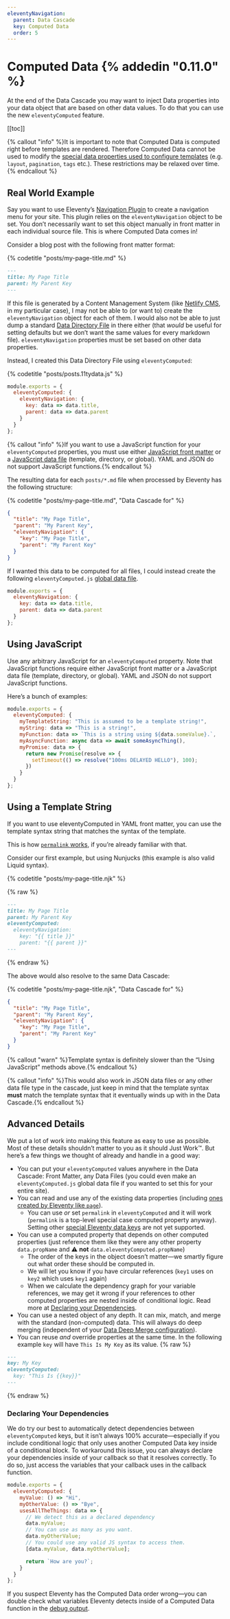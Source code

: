 ```yaml
---
eleventyNavigation:
  parent: Data Cascade
  key: Computed Data
  order: 5
---
```

# Computed Data {% addedin "0.11.0" %}

At the end of the Data Cascade you may want to inject Data properties into your data object that are based on other data values. To do that you can use the new `eleventyComputed` feature.

[[toc]]

{% callout "info" %}It is important to note that Computed Data is computed right before templates are rendered. Therefore Computed Data cannot be used to modify the <a href="/docs/data-configuration/">special data properties used to configure templates</a> (e.g. <code>layout</code>, <code>pagination</code>, <code>tags</code> etc.).<!--  One notable exception here is <code>permalink</code>, which can be set in computed data. --> These restrictions may be relaxed over time.{% endcallout %}

## Real World Example

Say you want to use Eleventy’s [Navigation Plugin](/docs/plugins/navigation/) to create a navigation menu for your site. This plugin relies on the `eleventyNavigation` object to be set. You don’t necessarily want to set this object manually in front matter in each individual source file. This is where Computed Data comes in!

Consider a blog post with the following front matter format:

{% codetitle "posts/my-page-title.md" %}

```markdown
---
title: My Page Title
parent: My Parent Key
---
```

If this file is generated by a Content Management System (like [Netlify CMS](https://www.netlifycms.org/), in my particular case), I may not be able to (or want to) create the `eleventyNavigation` object for each of them. I would also not be able to just dump a standard [Data Directory File](/docs/data-template-dir/) in there either (that _would_ be useful for setting defaults but we don’t want the same values for every markdown file). `eleventyNavigation` properties must be set based on other data properties.

Instead, I created this Data Directory File using `eleventyComputed`:

{% codetitle "posts/posts.11tydata.js" %}

```js
module.exports = {
  eleventyComputed: {
    eleventyNavigation: {
      key: data => data.title,
      parent: data => data.parent
    }
  }
};
```

{% callout "info" %}If you want to use a JavaScript function for your <code>eleventyComputed</code> properties, you must use either <a href="/docs/data-frontmatter/">JavaScript front matter</a> or a <a href="/docs/data-js">JavaScript data file</a> (template, directory, or global). YAML and JSON do not support JavaScript functions.{% endcallout %}

The resulting data for each `posts/*.md` file when processed by Eleventy has the following structure:

{% codetitle "posts/my-page-title.md", "Data Cascade for" %}

```json
{
  "title": "My Page Title",
  "parent": "My Parent Key",
  "eleventyNavigation": {
    "key": "My Page Title",
    "parent": "My Parent Key"
  }
}
```

If I wanted this data to be computed for all files, I could instead create the following `eleventyComputed.js` <a href="/docs/data-global/">global data file</a>.

```js
module.exports = {
  eleventyNavigation: {
    key: data => data.title,
    parent: data => data.parent
  }
};
```

## Using JavaScript

Use any arbitrary JavaScript for an `eleventyComputed` property. Note that JavaScript functions require either JavaScript front matter or a JavaScript data file (template, directory, or global). YAML and JSON do not support JavaScript functions.

Here’s a bunch of examples:

```js
module.exports = {
  eleventyComputed: {
    myTemplateString: "This is assumed to be a template string!",
    myString: data => "This is a string!",
    myFunction: data => `This is a string using ${data.someValue}.`,
    myAsyncFunction: async data => await someAsyncThing(),
    myPromise: data => {
      return new Promise(resolve => {
        setTimeout(() => resolve("100ms DELAYED HELLO"), 100);
      })
    }
  }
};
```

## Using a Template String

If you want to use eleventyComputed in YAML front matter, you can use the template syntax string that matches the syntax of the template.

This is how [`permalink` works](/docs/permalinks/#use-data-variables-in-permalink), if you’re already familiar with that.

Consider our first example, but using Nunjucks (this example is also valid Liquid syntax).

{% codetitle "posts/my-page-title.njk" %}

{% raw %}
```markdown
---
title: My Page Title
parent: My Parent Key
eleventyComputed:
  eleventyNavigation:
    key: "{{ title }}"
    parent: "{{ parent }}"
---
```
{% endraw %}

The above would also resolve to the same Data Cascade:

{% codetitle "posts/my-page-title.njk", "Data Cascade for" %}

```json
{
  "title": "My Page Title",
  "parent": "My Parent Key",
  "eleventyNavigation": {
    "key": "My Page Title",
    "parent": "My Parent Key"
  }
}
```

{% callout "warn" %}Template syntax is definitely slower than the “Using JavaScript” methods above.{% endcallout %}

{% callout "info" %}This would also work in JSON data files or any other data file type in the cascade, just keep in mind that the template syntax <strong>must</strong> match the template syntax that it eventually winds up with in the Data Cascade.{% endcallout %}

## Advanced Details

We put a lot of work into making this feature as easy to use as possible. Most of these details shouldn’t matter to you as it should Just Work™. But here’s a few things we thought of already and handle in a good way:

* You can put your `eleventyComputed` values anywhere in the Data Cascade: Front Matter, any Data Files (you could even make an `eleventyComputed.js` global data file if you wanted to set this for your entire site).
* You can read and use any of the existing data properties (including [ones created by Eleventy like `page`](/docs/data-eleventy-supplied/)).
  * You can use *or* set `permalink` in `eleventyComputed` and it will work (`permalink` is a top-level special case computed property anyway). Setting other [special Eleventy data keys](/docs/data-configuration/) are not yet supported.
* You can use a computed property that depends on other computed properties (just reference them like they were any other property `data.propName` and ⚠️ **not** `data.eleventyComputed.propName`)
  * The order of the keys in the object doesn’t matter—we smartly figure out what order these should be computed in.
  * We will let you know if you have circular references (`key1` uses on `key2` which uses `key1` again)
  * When we calculate the dependency graph for your variable references, we may get it wrong if your references to other computed properties are nested inside of conditional logic. Read more at [Declaring your Dependencies](#declaring-your-dependencies).
* You can use a nested object of any depth. It can mix, match, and merge with the standard (non-computed) data. This will always do deep merging (independent of your [Data Deep Merge configuration](/docs/data-deep-merge/)).
* You can reuse _and_ override properties at the same time. In the following example `key` will have `This Is My Key` as its value.
{% raw %}
```markdown
---
key: My Key
eleventyComputed:
  key: "This Is {{key}}"
---
```
{% endraw %}

### Declaring Your Dependencies

We do try our best to automatically detect dependencies between `eleventyComputed` keys, but it isn’t always 100% accurate—especially if you include conditional logic that only uses another Computed Data key inside of a conditional block. To workaround this issue, you can always declare your dependencies inside of your callback so that it resolves correctly. To do so, just access the variables that your callback uses in the callback function.

```js
module.exports = {
  eleventyComputed: {
    myValue: () => "Hi",
    myOtherValue: () => "Bye",
    usesAllTheThings: data => {
      // We detect this as a declared dependency
      data.myValue;
      // You can use as many as you want.
      data.myOtherValue;
      // You could use any valid JS syntax to access them.
      [data.myValue, data.myOtherValue];

      return `How are you?`;
    }
  }
};
```

If you suspect Eleventy has the Computed Data order wrong—you can double check what variables Eleventy detects inside of a Computed Data function in the [debug output](/docs/debugging/).
